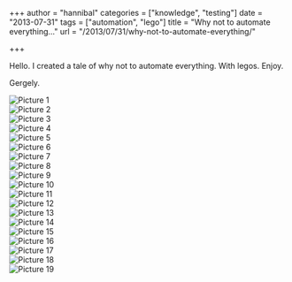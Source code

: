 +++
author = "hannibal"
categories = ["knowledge", "testing"]
date = "2013-07-31"
tags = ["automation", "lego"]
title = "Why not to automate everything…"
url = "/2013/07/31/why-not-to-automate-everything/"

+++

Hello. I created a tale of why not to automate everything. With legos. Enjoy.

Gergely.

![Picture 1](/img/2013/07/31/picture1.jpg)</br>
![Picture 2](/img/2013/07/31/picture2.jpg)</br>
![Picture 3](/img/2013/07/31/picture3.jpg)</br>
![Picture 4](/img/2013/07/31/picture4.jpg)</br>
![Picture 5](/img/2013/07/31/picture5.jpg)</br>
![Picture 6](/img/2013/07/31/picture6.jpg)</br>
![Picture 7](/img/2013/07/31/picture7.jpg)</br>
![Picture 8](/img/2013/07/31/picture8.jpg)</br>
![Picture 9](/img/2013/07/31/picture9.jpg)</br>
![Picture 10](/img/2013/07/31/picture10.jpg)</br>
![Picture 11](/img/2013/07/31/picture11.jpg)</br>
![Picture 12](/img/2013/07/31/picture12.jpg)</br>
![Picture 13](/img/2013/07/31/picture13.jpg)</br>
![Picture 14](/img/2013/07/31/picture14.jpg)</br>
![Picture 15](/img/2013/07/31/picture15.jpg)</br>
![Picture 16](/img/2013/07/31/picture16.jpg)</br>
![Picture 17](/img/2013/07/31/picture17.jpg)</br>
![Picture 18](/img/2013/07/31/picture18.jpg)</br>
![Picture 19](/img/2013/07/31/picture19.jpg)</br>